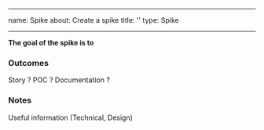 <!-- WARNING: This template file is coming from the .github repository -->
<!-- Only edit the file there -->

---
name: Spike
about: Create a spike
title: ''
type: Spike

---

**The goal of the spike is to** 


### Outcomes

Story ? POC ? Documentation ?


### Notes

Useful information (Technical, Design)
